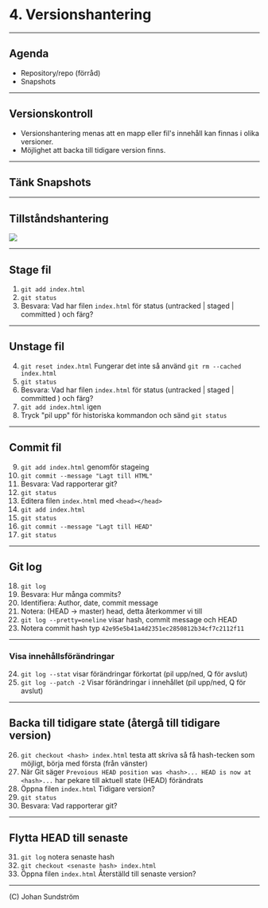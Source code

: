 # 4. Versionshantering

---

## Agenda

* Repository/repo (förråd)
* Snapshots

---

## Versionskontroll

* Versionshantering menas att en mapp eller fil's innehåll kan finnas i olika versioner.
* Möjlighet att backa till tidigare version finns.

---

## Tänk Snapshots

---

## Tillståndshantering

<img src="https://camo.githubusercontent.com/68c10cf9817f61108313cf3eb561e96913e0f16783a31e344f1414e11dbe41a1/68747470733a2f2f6769742d73636d2e636f6d2f696d616765732f61626f75742f696e646578314032782e706e67">

---

## Stage fil

1. `git add index.html`
2. `git status`
3. Besvara: Vad har filen `index.html` för status (untracked | staged | committed ) och färg?

---

## Unstage fil

4. `git reset index.html` Fungerar det inte så använd `git rm --cached index.html`
5. `git status`
6. Besvara: Vad har filen `index.html` för status (untracked | staged | committed ) och färg?
7. `git add index.html` igen
8. Tryck "pil upp" för historiska kommandon och sänd `git status`

---

## Commit fil

9. `git add index.html` genomför stageing
10. `git commit --message "Lagt till HTML"`
11. Besvara: Vad rapporterar git?
12. `git status`
13. Editera filen `index.html` med `<head></head>`
14. `git add index.html`
15. `git status`
16. `git commit --message "Lagt till HEAD"`
17. `git status`

---

## Git log

18. `git log`
19. Besvara: Hur många commits?
20. Identifiera: Author, date, commit message
21. Notera: (HEAD -> master) head, detta återkommer vi till
22. `git log --pretty=oneline` visar hash, commit message och HEAD
23. Notera commit hash typ  `42e95e5b41a4d2351ec2850812b34cf7c2112f11`

---

### Visa innehållsförändringar

24. `git log --stat` visar förändringar förkortat (pil upp/ned, Q för avslut)
25. `git log --patch -2` Visar förändringar i innehållet (pil upp/ned, Q för avslut)

---

## Backa till tidigare state (återgå till tidigare version)

26. `git checkout <hash> index.html` testa att skriva så få hash-tecken som möjligt, börja med första (från vänster)
27. När Git säger `Prevoious HEAD position was <hash>... HEAD is now at <hash>...` har pekare till aktuell state (HEAD) förändrats
28. Öppna filen `index.html` Tidigare version?
29. `git status`
30. Besvara: Vad rapporterar git?

---

## Flytta HEAD till senaste 

31. `git log` notera senaste hash
32. `git checkout <senaste hash> index.html`
33. Öppna filen `index.html` Återställd till senaste version?

--- 

(C) Johan Sundström